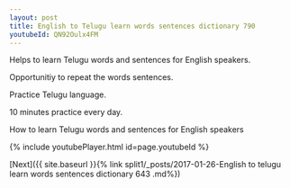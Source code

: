 ```yaml
---
layout: post
title: English to Telugu learn words sentences dictionary 790 
youtubeId: QN92Oulx4FM
---
```

 
 
Helps to learn Telugu words and sentences for English speakers.

Opportunitiy to repeat the words sentences. 

Practice Telugu language. 
 
10 minutes practice every day. 
 
How to learn Telugu words and sentences for English speakers 
 
{% include youtubePlayer.html id=page.youtubeId %}
 
 
[Next]({{ site.baseurl }}{% link  split1/_posts/2017-01-26-English to telugu learn words sentences dictionary 643 .md%})
 
